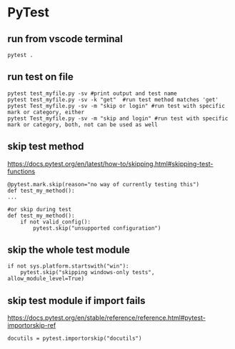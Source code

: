 # PyTest

## run from vscode terminal 
```
pytest .
```

## run test on file
```
pytest test_myfile.py -sv #print output and test name
pytest test_myfile.py -sv -k "get"  #run test method matches 'get'
pytest Test_myfile.py -sv -m "skip or login" #run test with specific mark or category, either
pytest Test_myfile.py -sv -m "skip and login" #run test with specific mark or category, both, not can be used as well
```

## skip test method
https://docs.pytest.org/en/latest/how-to/skipping.html#skipping-test-functions
```
@pytest.mark.skip(reason="no way of currently testing this")
def test_my_method():
...

#or skip during test
def test_my_method():
    if not valid_config():
        pytest.skip("unsupported configuration")
```

## skip the whole test module
```
if not sys.platform.startswith("win"):
    pytest.skip("skipping windows-only tests", allow_module_level=True)
```

## skip test module if import fails
https://docs.pytest.org/en/stable/reference/reference.html#pytest-importorskip-ref
```
docutils = pytest.importorskip("docutils")
```
